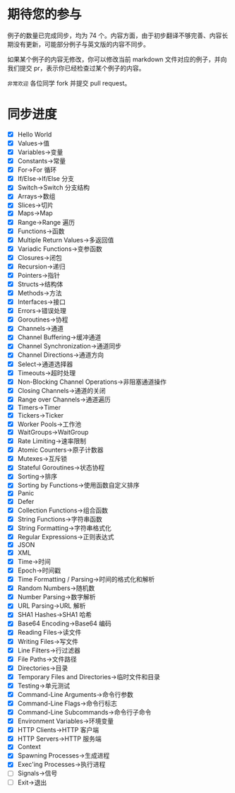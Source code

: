 # 期待您的参与

例子的数量已完成同步，均为 74 个。内容方面，由于初步翻译不够完善、内容长期没有更新，可能部分例子与英文版的内容不同步。

如果某个例子的内容无修改，你可以修改当前 markdown 文件对应的例子，并向我们提交 pr，表示你已经检查过某个例子的内容。

`非常欢迎` 各位同学 fork 并提交 pull request。

# 同步进度

- [x] Hello World
- [x] Values->值
- [x] Variables->变量
- [x] Constants->常量
- [x] For->For 循环
- [x] If/Else->If/Else 分支
- [x] Switch->Switch 分支结构
- [x] Arrays->数组
- [x] Slices->切片
- [x] Maps->Map
- [x] Range->Range 遍历
- [x] Functions->函数
- [x] Multiple Return Values->多返回值
- [x] Variadic Functions->变参函数
- [x] Closures->闭包
- [x] Recursion->递归
- [x] Pointers->指针
- [x] Structs->结构体
- [x] Methods->方法
- [x] Interfaces->接口
- [x] Errors->错误处理
- [x] Goroutines->协程
- [x] Channels->通道
- [x] Channel Buffering->缓冲通道
- [x] Channel Synchronization->通道同步
- [x] Channel Directions->通道方向
- [x] Select->通道选择器
- [x] Timeouts->超时处理
- [x] Non-Blocking Channel Operations->非阻塞通道操作
- [x] Closing Channels->通道的关闭
- [x] Range over Channels->通道遍历
- [x] Timers->Timer
- [x] Tickers->Ticker
- [x] Worker Pools->工作池
- [x] WaitGroups->WaitGroup
- [x] Rate Limiting->速率限制
- [x] Atomic Counters->原子计数器
- [x] Mutexes->互斥锁
- [x] Stateful Goroutines->状态协程
- [x] Sorting->排序
- [x] Sorting by Functions->使用函数自定义排序
- [x] Panic
- [x] Defer
- [x] Collection Functions->组合函数
- [x] String Functions->字符串函数
- [x] String Formatting->字符串格式化
- [x] Regular Expressions->正则表达式
- [x] JSON
- [x] XML
- [x] Time->时间
- [x] Epoch->时间戳
- [x] Time Formatting / Parsing->时间的格式化和解析
- [x] Random Numbers->随机数
- [x] Number Parsing->数字解析
- [x] URL Parsing->URL 解析
- [x] SHA1 Hashes->SHA1 哈希
- [x] Base64 Encoding->Base64 编码
- [x] Reading Files->读文件
- [x] Writing Files->写文件
- [x] Line Filters->行过滤器
- [x] File Paths->文件路径
- [x] Directories->目录
- [x] Temporary Files and Directories->临时文件和目录
- [x] Testing->单元测试
- [x] Command-Line Arguments->命令行参数
- [x] Command-Line Flags->命令行标志
- [x] Command-Line Subcommands->命令行子命令
- [x] Environment Variables->环境变量
- [x] HTTP Clients->HTTP 客户端
- [x] HTTP Servers->HTTP 服务端
- [x] Context
- [x] Spawning Processes->生成进程
- [x] Exec'ing Processes->执行进程
- [ ] Signals->信号
- [ ] Exit->退出  